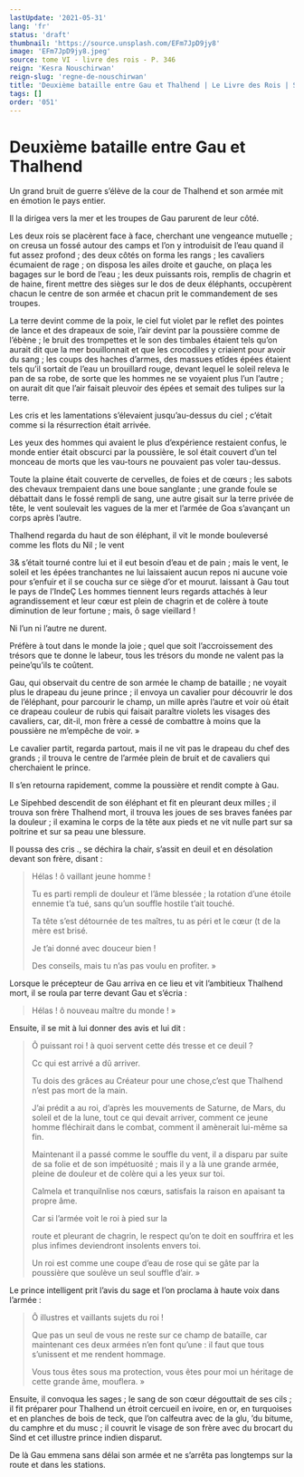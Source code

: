 ```yaml
---
lastUpdate: '2021-05-31'
lang: 'fr'
status: 'draft'
thumbnail: 'https://source.unsplash.com/EFm7JpD9jy8'
image: 'EFm7JpD9jy8.jpeg'
source: tome VI - livre des rois - P. 346
reign: 'Kesra Nouschirwan'
reign-slug: 'regne-de-nouschirwan'
title: 'Deuxième bataille entre Gau et Thalhend | Le Livre des Rois | Shâhnâmeh'
tags: []
order: '051'
---
```


<!-- LTeX: language=fr -->

# Deuxième bataille entre Gau et Thalhend

Un grand bruit de guerre s’élève de la cour de Thalhend et son armée mit en émotion le pays entier.

Il la dirigea vers la mer et les troupes de Gau parurent de leur côté.

Les deux rois se placèrent face à face, cherchant une vengeance mutuelle ; on creusa un fossé autour des camps et l’on y introduisit de l’eau quand il fut assez profond ; des deux côtés on forma les rangs ; les cavaliers écumaient de rage ; on disposa les ailes droite et gauche, on plaça les bagages sur le bord de l’eau ; les deux puissants rois, remplis de chagrin et de haine, firent mettre des sièges sur le dos de deux éléphants, occupèrent chacun le centre de son armée et chacun prit le commandement de ses troupes.

La terre devint comme de la poix, le ciel fut violet par le reflet des pointes de lance et des drapeaux de soie, l’air devint par la poussière comme de l’ébène ; le bruit des trompettes et le son des timbales étaient tels qu’on aurait dit que la mer bouillonnait et que les crocodiles y criaient pour avoir du sang ; les coups des haches d’armes, des massues etîdes épées étaient tels qu’il sortait de l’eau un brouillard rouge, devant lequel le soleil releva le pan de sa robe, de sorte que les hommes ne se voyaient plus l’un l’autre ; on aurait dit que l’air faisait pleuvoir des épées et semait des tulipes sur la terre.

Les cris et les lamentations s’élevaient jusqu’au-dessus du ciel ; c’était comme si la résurrection était arrivée.

Les yeux des hommes qui avaient le plus d’expérience restaient confus, le monde entier était obscurci par la poussière, le sol était couvert d’un tel monceau de morts que les vau-tours ne pouvaient pas voler tau-dessus.

Toute la plaine était couverte de cervelles, de foies et de cœurs ; les sabots des chevaux trempaient dans une boue sanglante ; une grande foule se débattait dans le fossé rempli de sang, une autre gisait sur la terre privée de tête, le vent soulevait les vagues de la mer et l’armée de Goa s’avançant un corps après l’autre.

Thalhend regarda du haut de son éléphant, il vit le monde bouleversé comme les flots du Nil ; le vent

3& s’était tourné contre lui et il eut besoin d’eau et de pain ; mais le vent, le soleil et les épées tranchantes ne lui laissaient aucun repos ni aucune voie pour s’enfuir et il se coucha sur ce siège d’or et mourut. laissant à Gau tout le pays de l’IndeÇ Les hommes tiennent leurs regards attachés à leur agrandissement et leur cœur est plein de chagrin et de colère à toute diminution de leur fortune ; mais, ô sage vieillard !

Ni l’un ni l’autre ne durent.

Préfère à tout dans le monde la joie ; quel que soit l’accroissement des trésors que te donne le labeur, tous les trésors du monde ne valent pas la peine’qu’ils te coûtent.

Gau, qui observait du centre de son armée le champ de bataille ; ne voyait plus le drapeau du jeune prince ; il envoya un cavalier pour découvrir le dos de l’éléphant, pour parcourir le champ, un mille après l’autre et voir où était ce drapeau couleur de rubis qui faisait paraître violets les visages des cavaliers, car, dit-il, mon frère a cessé de combattre à moins que la poussière ne m’empêche de voir. »

Le cavalier partit, regarda partout, mais il ne vit pas le drapeau du chef des grands ; il trouva le centre de l’armée plein de bruit et de cavaliers qui cherchaient le prince.

Il s’en retourna rapidement, comme la poussière et rendit compte à Gau.

Le Sipehbed descendit de son éléphant et fit en pleurant deux milles ; il trouva son frère Thalhend mort, il trouva les joues de ses braves fanées par la douleur ; il examina le corps de la tête aux pieds et ne vit nulle part sur sa poitrine et sur sa peau une blessure.

Il poussa des cris ., se déchira la chair, s’assit en deuil et en désolation devant son frère, disant :

> Hélas ! ô vaillant jeune homme !
>
> Tu es parti rempli de douleur et l’âme blessée ; la rotation d’une étoile ennemie t’a tué, sans qu’un souffle hostile t’ait touché.
>
> Ta tête s’est détournée de tes maîtres, tu as péri et le cœur
(t de la mère est brisé.
>
> Je t’ai donné avec douceur bien !
>
> Des conseils, mais tu n’as pas voulu en profiter. »

Lorsque le précepteur de Gau arriva en ce lieu et vit l’ambitieux Thalhend mort, il se roula par terre devant Gau et s’écria :

> Hélas ! ô nouveau maître du monde ! »

Ensuite, il se mit à lui donner des avis et lui dit :

> Ô puissant roi ! à quoi servent cette dés tresse et ce deuil ?
>
> Cc qui est arrivé a dû arriver.
>
> Tu dois des grâces au Créateur pour une chose,c’est que Thalhend n’est pas mort de la main.
>
> J’ai prédit a au roi, d’après les mouvements de Saturne, de Mars, du soleil et de la lune, tout ce qui devait arriver, comment ce jeune homme fléchirait dans le combat, comment il amènerait lui-même sa fin.
>
> Maintenant il a passé comme le souffle du vent, il a disparu par suite de sa folie et de son impétuosité ; mais il y a là une grande armée, pleine de douleur et de colère qui a les yeux sur toi.
>
> Calmela et tranquilnlise nos cœurs, satisfais la raison en apaisant ta propre âme.
>
> Car si l’armée voit le roi à pied sur la
>
> route et pleurant de chagrin, le respect qu’on te doit en souffrira et les plus infimes deviendront insolents envers toi.
>
> Un roi est comme une coupe d’eau de rose qui se gâte par la poussière que soulève un seul souffle d’air. »

Le prince intelligent prit l’avis du sage et l’on proclama à haute voix dans l’armée :

> Ô illustres et vaillants sujets du roi !
>
> Que pas un seul de vous ne reste sur ce champ de bataille, car maintenant ces deux armées n’en font qu’une : il faut que tous s’unissent et me rendent hommage.
>
> Vous tous êtes sous ma protection, vous êtes pour moi un héritage de cette grande âme, mouflera. »

Ensuite, il convoqua les sages ; le sang de son cœur dégouttait de ses cils ; il fit préparer pour Thalhend un étroit cercueil en ivoire, en or, en turquoises et en planches de bois de teck, que l’on calfeutra avec de la glu,
’du bitume, du camphre et du musc ; il couvrit le visage de son frère avec du brocart du Sind et cet illustre prince indien disparut.

De là Gau emmena sans délai son armée et ne s’arrêta pas longtemps sur la route et dans les stations.

